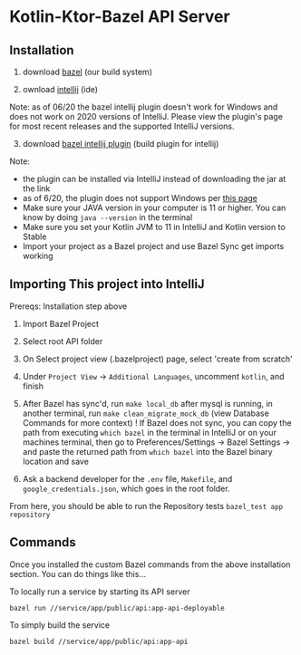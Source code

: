 
# Kotlin-Ktor-Bazel API Server

## Installation

1. download [bazel](https://bazel.build/) (our build system)

2. ownload [intellij](https://www.jetbrains.com/idea/download/other.html) (ide)

Note: as of 06/20 the bazel intellij plugin doesn't work for Windows and does not work on 2020 versions of IntelliJ.
Please view the plugin's page for most recent releases and the supported IntelliJ versions. 

3. download [bazel intellij plugin](https://plugins.jetbrains.com/plugin/8609-bazel/versions) (build plugin for intellij)

Note: 
* the plugin can be installed via IntelliJ instead of downloading the jar at the link
* as of 6/20, the plugin does not support Windows per [this page](https://ij.bazel.build/docs/bazel-support.html)
* Make sure your JAVA version in your computer is 11 or higher. You can know by doing `java --version` in the terminal
* Make sure you set your Kotlin JVM to 11 in IntelliJ and Kotlin version to Stable
* Import your project as a Bazel project and use Bazel Sync get imports working

## Importing This project into IntelliJ

Prereqs: Installation step above

1. Import Bazel Project

2. Select root API folder

3. On Select project view (.bazelproject) page, select 'create from scratch'

4. Under `Project View` -> `Additional Languages`, uncomment `kotlin`, and finish

5. After Bazel has sync'd, run `make local_db`
after mysql is running, in another terminal, run `make clean_migrate_mock_db` (view Database Commands for more context)
! If Bazel does not sync, you can copy the path from executing `which bazel` in the terminal in IntelliJ or on your machines terminal, then go to Preferences/Settings -> Bazel Settings -> and paste the returned path from `which bazel` into the Bazel binary location and save

6. Ask a backend developer for the `.env` file, `Makefile`, and `google_credentials.json`, which goes in the root folder.

From here, you should be able to run the Repository tests
`bazel_test app repository`

## Commands

Once you installed the custom Bazel commands from the above installation section.
You can do things like this...

To locally run a service by starting its API server
```shell script
bazel run //service/app/public/api:app-api-deployable
```

To simply build the service
```shell script
bazel build //service/app/public/api:app-api
```
